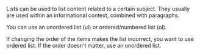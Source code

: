 Lists can be used to list content related to a certain subject. They usually are used within an informational context, combined with paragraphs. 

You can use an unordered list (ul) or ordered/numbered list (ol).

If changing the order of the items makes the list incorrect, you want to use ordered list. If the order doesn't matter, use an unordered list.
